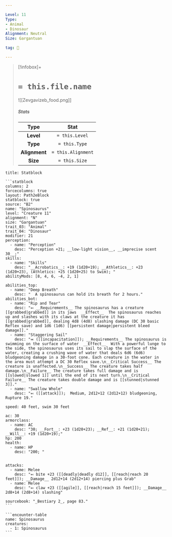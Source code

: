 ```yaml
---

Level: 11
Type:
- Animal
- Dinosaur
Alignment: Neutral
Size: Gargantuan

tag: 👹

---
```


> [!infobox]+
> #  `= this.file.name`
> ![[Zevgavizeb_food.png]]
> ##### Stats
> Type | Stat |
> :---:|:---:|
> **Level** | `= this.Level` |
> **Type** | `= this.Type` |
> **Alignment** | `= this.Alignment` |
> **Size** | `= this.Size` |



````ad-info
title: Statblock

```statblock
columns: 2
forcecolumns: true
layout: Path2eBlock
statblock: true
source: "B2"
name: "Spinosaurus"
level: "Creature 11"
alignment: "N"
size: "Gargantuan"
trait_03: "Animal"
trait_04: "Dinosaur"
modifier: 21
perception:
  - name: "Perception"
    desc: "Perception +21; __low-light vision__, __imprecise scent 30__;"
skills:
  - name: "Skills"
    desc: "__Acrobatics__: +19 (1d20+19); __Athletics__: +23 (1d20+23), (Athletics: +25 (1d20+25) to Swim); "
abilityMods: [8, 4, 6, -4, 2, 1]

abilities_top:
  - name: "Deep Breath"
    desc: "  A spinosaurus can hold its breath for 2 hours."
abilities_bot:
  - name: "Rip and Tear"
    desc: "⬻ __Requirements__ The spinosaurus has a creature [[grabbed|grabbed]] in its jaws  __Effect__  The spinosaurus reaches up and slashes with its claws at the creature it has [[grabbed|grabbed]], dealing 4d8 (4d8) slashing damage (DC 30 basic Reflex save) and 1d6 (1d6) [[persistent damage|persistent bleed damage]]."
  - name: "Staggering Sail"
    desc: "⬺ ([[incapacitation]]); __Requirements__ The spinosaurus is swimming on the surface of water  __Effect__  With a powerful lunge to the side, the spinosaurus uses its sail to slap the surface of the water, creating a crushing wave of water that deals 6d6 (6d6) bludgeoning damage in a 30-foot cone. Each creature in the water in the area must attempt a DC 30 Reflex save.\n__Critical Success__ The creature is unaffected.\n__Success__ The creature takes half damage.\n__Failure__ The creature takes full damage and is [[slowed|slowed 1]] until the end of its next turn.\n__Critical Failure__ The creature takes double damage and is [[stunned|stunned 3]]."
  - name: "Swallow Whole"
    desc: "⬻ ([[attack]]);  Medium, 2d12+12 (2d12+12) bludgeoning, Rupture 19."

speed: 40 feet, swim 30 feet

ac: 30
armorclass:
  - name: AC
    desc: "30; __Fort__: +23 (1d20+23); __Ref__: +21 (1d20+21); __Will__: +19 (1d20+19);"
hp: 200
health:
  - name: HP
    desc: "200; "


attacks:
  - name: Melee
    desc: "⬻ bite +23 ([[deadly|deadly d12]], [[reach|reach 20 feet]]); __Damage__ 2d12+14 (2d12+14) piercing plus Grab"
  - name: Melee
    desc: "⬻ claw +23 ([[agile]], [[reach|reach 15 feet]]); __Damage__ 2d8+14 (2d8+14) slashing"

sourcebook: "_Bestiary 2_, page 83."
```

```encounter-table
name: Spinosaurus
creatures:
  - 1: Spinosaurus
```

````


